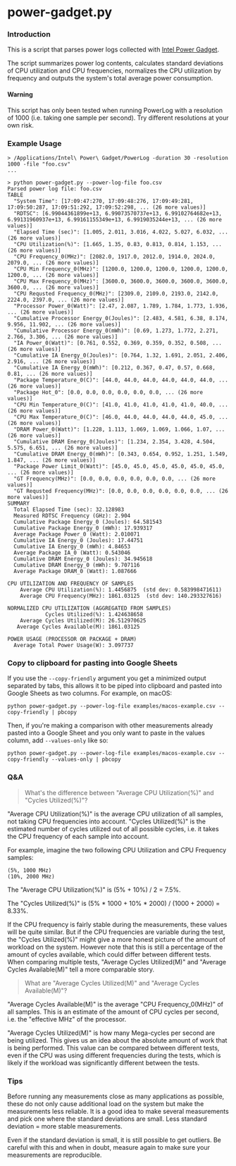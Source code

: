 # power-gadget.py

### Introduction

This is a script that parses power logs collected with [Intel Power Gadget](https://software.intel.com/content/www/us/en/develop/articles/intel-power-gadget.html).

The script summarizes power log contents, calculates standard deviations of CPU utilization and CPU frequencies, normalizes the CPU utilization by frequency and outputs the system's total average power consumption.

#### Warning

This script has only been tested when running PowerLog with a resolution of 1000 (i.e. taking one sample per second). Try different resolutions at your own risk.

### Example Usage

```
> /Applications/Intel\ Power\ Gadget/PowerLog -duration 30 -resolution 1000 -file "foo.csv"
...

> python power-gadget.py --power-log-file foo.csv
Parsed power log file: foo.csv
TABLE
  "System Time": [17:09:47:270, 17:09:48:276, 17:09:49:281, 17:09:50:287, 17:09:51:292, 17:09:52:298, ... (26 more values)]
  "RDTSC": [6.99044361899e+13, 6.99073570737e+13, 6.99102764682e+13, 6.99131960937e+13, 6.99161155349e+13, 6.9919035244e+13, ... (26 more values)]
  "Elapsed Time (sec)": [1.005, 2.011, 3.016, 4.022, 5.027, 6.032, ... (26 more values)]
  "CPU Utilization(%)": [1.665, 1.35, 0.83, 0.813, 0.814, 1.153, ... (26 more values)]
  "CPU Frequency_0(MHz)": [2082.0, 1917.0, 2012.0, 1914.0, 2024.0, 2079.0, ... (26 more values)]
  "CPU Min Frequency_0(MHz)": [1200.0, 1200.0, 1200.0, 1200.0, 1200.0, 1200.0, ... (26 more values)]
  "CPU Max Frequency_0(MHz)": [3600.0, 3600.0, 3600.0, 3600.0, 3600.0, 3600.0, ... (26 more values)]
  "CPU Requsted Frequency_0(MHz)": [2309.0, 2109.0, 2193.0, 2142.0, 2224.0, 2397.0, ... (26 more values)]
  "Processor Power_0(Watt)": [2.47, 2.087, 1.789, 1.784, 1.773, 1.936, ... (26 more values)]
  "Cumulative Processor Energy_0(Joules)": [2.483, 4.581, 6.38, 8.174, 9.956, 11.902, ... (26 more values)]
  "Cumulative Processor Energy_0(mWh)": [0.69, 1.273, 1.772, 2.271, 2.766, 3.306, ... (26 more values)]
  "IA Power_0(Watt)": [0.761, 0.552, 0.369, 0.359, 0.352, 0.508, ... (26 more values)]
  "Cumulative IA Energy_0(Joules)": [0.764, 1.32, 1.691, 2.051, 2.406, 2.916, ... (26 more values)]
  "Cumulative IA Energy_0(mWh)": [0.212, 0.367, 0.47, 0.57, 0.668, 0.81, ... (26 more values)]
  "Package Temperature_0(C)": [44.0, 44.0, 44.0, 44.0, 44.0, 44.0, ... (26 more values)]
  "Package Hot_0": [0.0, 0.0, 0.0, 0.0, 0.0, 0.0, ... (26 more values)]
  "CPU Min Temperature_0(C)": [41.0, 41.0, 41.0, 41.0, 41.0, 40.0, ... (26 more values)]
  "CPU Max Temperature_0(C)": [46.0, 44.0, 44.0, 44.0, 44.0, 45.0, ... (26 more values)]
  "DRAM Power_0(Watt)": [1.228, 1.113, 1.069, 1.069, 1.066, 1.07, ... (26 more values)]
  "Cumulative DRAM Energy_0(Joules)": [1.234, 2.354, 3.428, 4.504, 5.575, 6.651, ... (26 more values)]
  "Cumulative DRAM Energy_0(mWh)": [0.343, 0.654, 0.952, 1.251, 1.549, 1.847, ... (26 more values)]
  "Package Power Limit_0(Watt)": [45.0, 45.0, 45.0, 45.0, 45.0, 45.0, ... (26 more values)]
  "GT Frequency(MHz)": [0.0, 0.0, 0.0, 0.0, 0.0, 0.0, ... (26 more values)]
  "GT Requsted Frequency(MHz)": [0.0, 0.0, 0.0, 0.0, 0.0, 0.0, ... (26 more values)]
SUMMARY
  Total Elapsed Time (sec): 32.128983
  Measured RDTSC Frequency (GHz): 2.904
  Cumulative Package Energy_0 (Joules): 64.581543
  Cumulative Package Energy_0 (mWh): 17.939317
  Average Package Power_0 (Watt): 2.010071
  Cumulative IA Energy_0 (Joules): 17.44751
  Cumulative IA Energy_0 (mWh): 4.84653
  Average Package IA_0 (Watt): 0.543046
  Cumulative DRAM Energy_0 (Joules): 34.945618
  Cumulative DRAM Energy_0 (mWh): 9.707116
  Average Package DRAM_0 (Watt): 1.087666

CPU UTILIZATION AND FREQUENCY OF SAMPLES
    Average CPU Utilization(%): 1.4456875  (std dev: 0.583998471611)
    Average CPU Frequency(MHz): 1861.03125  (std dev: 140.293327616)

NORMALIZED CPU UTILIZATION (AGGREGATED FROM SAMPLES)
            Cycles Utilized(%): 1.424638658
    Average Cycles Utilized(M): 26.512970625
   Average Cycles Available(M): 1861.03125

POWER USAGE (PROCESSOR OR PACKAGE + DRAM)
  Average Total Power Usage(W): 3.097737
```

### Copy to clipboard for pasting into Google Sheets
If you use the `--copy-friendly` argument you get a minimized output separated by tabs, this allows it to be piped into clipboard and pasted into Google Sheets as two columns. For example, on macOS:

```
python power-gadget.py --power-log-file examples/macos-example.csv --copy-friendly | pbcopy
```

Then, if you're making a comparison with other measurements already pasted into a Google Sheet and you only want to paste in the values column, add `--values-only` like so:

```
python power-gadget.py --power-log-file examples/macos-example.csv --copy-friendly --values-only | pbcopy
```

### Q&A

> What's the difference between "Average CPU Utilization(%)" and "Cycles Utilized(%)"?

"Average CPU Utilization(%)" is the average CPU utilization of all samples, not taking CPU frequencies into account. "Cycles Utilized(%)" is the estimated number of cycles utilized out of all possible cycles, i.e. it takes the CPU frequency of each sample into account.

For example, imagine the two following CPU Utilization and CPU Frequency samples:
```
(5%, 1000 MHz)
(10%, 2000 MHz)
```

The "Average CPU Utilization(%)" is (5% + 10%) / 2 = 7.5%.

The "Cycles Utilized(%)" is (5% * 1000 + 10% * 2000) / (1000 + 2000) = 8.33%.

If the CPU frequency is fairly stable during the measurements, these values will be quite similar. But if the CPU frequencies are variable during the test, the "Cycles Utilized(%)" might give a more honest picture of the amount of workload on the system. However note that this is still a percentage of the amount of cycles available, which could differ between different tests. When comparing multiple tests, "Average Cycles Utilized(M)" and "Average Cycles Available(M)" tell a more comparable story.

> What are "Average Cycles Utilized(M)" and "Average Cycles Available(M)"?

"Average Cycles Available(M)" is the average "CPU Frequency_0(MHz)" of all samples. This is an estimate of the amount of CPU cycles per second, i.e. the "effective MHz" of the processor.

"Average Cycles Utilized(M)" is how many Mega-cycles per second are being utilized. This gives us an idea about the absolute amount of work that is being performed. This value can be compared between different tests, even if the CPU was using different frequencies during the tests, which is likely if the workload was significantly different between the tests.

### Tips

Before running any measurements close as many applications as possible, these do not only cause additional load on the system but make the measurements less reliable. It is a good idea to make several measurements and pick one where the standard deviations are small. Less standard deviation = more stable measurements.

Even if the standard deviation is small, it is still possible to get outliers. Be careful with this and when in doubt, measure again to make sure your measurements are reproducible.
